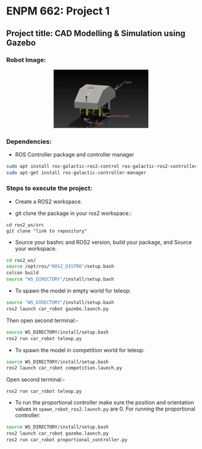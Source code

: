 # ENPM 662: Project 1

## Project title: CAD Modelling & Simulation using Gazebo
### Robot Image:
<p align="center">

<img  alt="outpainted"  src="car_robot/Images/car_robot.png"  width="50%" />

</p>

### Dependencies:
* ROS Controller package and controller manager
```bash
sudo apt install ros-galactic-ros2-control ros-galactic-ros2-controllers ros-galactic-gazebo-ros2-control
sudo apt-get install ros-galactic-controller-manager
```

### Steps to execute the project:
* Create a ROS2 workspace.

* git clone the package in your ros2 workspace.:
```
cd ros2_ws/src
git clone "link to repository"
```

* Source your bashrc and ROS2 version, build your package, and Source your workspace. 
```bash
cd ros2_ws/
source /opt/ros/"ROS2_DISTRO"/setup.bash
colcon build
source "WS_DIRECTORY"/install/setup.bash
```

- To spawn the model in empty world for teleop:
```bash 
source "WS_DIRECTORY"/install/setup.bash
ros2 launch car_robot gazebo.launch.py
```
Then open second terminal:-
```bash
source WS_DIRECTORY/install/setup.bash
ros2 run car_robot teleop.py
```

* To spawn the model in competition world for teleop:
```bash
source WS_DIRECTORY/install/setup.bash
ros2 launch car_robot competition.launch.py

```
Open second terminal:-
```source "WS_DIRECTORY"/install/setup.bash
ros2 run car_robot teleop.py
```

* To run the proportional controller make sure the position and orientation values in `spawn_robot_ros2.launch.py` are 0. For running the proportional controller:
```bash 
source WS_DIRECTORY/install/setup.bash
ros2 launch car_robot gazebo.launch.py
ros2 run car_robot proportional_controller.py
```